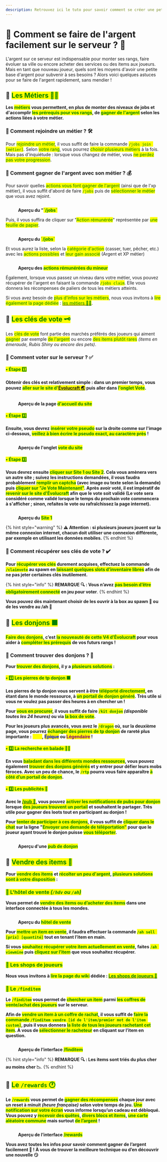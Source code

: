 ```yaml
---
description: Retrouvez ici le tuto pour savoir comment se créer une petite richesse en début de partie.
---
```


# 💠 Comment se faire de l'argent facilement sur le serveur ? 💸

L'argent sur ce serveur est indispensable pour monter ses rangs, faire évoluer sa ville ou encore acheter des services ou des items aux joueurs. Mais en tant que nouveau joueur, quels sont les moyens d'avoir une petite base d'argent pour subvenir à ses besoins ? Alors voici quelques astuces pour se faire de l'argent rapidement, sans mendier !

## 🔶 <mark style="color:green;">Les Métiers 👷‍♂️</mark>

**Les <mark style="color:green;">métiers</mark> vous permettent, en plus de monter des niveaux de jobs et d'accomplir <mark style="color:green;">les prérequis pour vos rangs</mark>, de <mark style="color:green;">gagner de l'argent</mark> selon les actions liées à votre métier.**

### 🔹 Comment rejoindre un métier ? 🛠️

Pour <mark style="color:green;">rejoindre un métier</mark>, il vous suffit de faire la commande <mark style="color:green;">`/jobs join [métier]`</mark>. Selon <mark style="color:green;">votre rang</mark>, vous pourrez <mark style="color:green;">choisir plusieurs métiers</mark> à la fois. Mais pas d'inquiétude : lorsque vous changez de métier, vous <mark style="color:green;">ne perdez pas votre progression</mark>.

### 🔹 Comment gagner de l'argent avec son métier ? 💰

Pour savoir quelles <mark style="color:green;">actions vous font gagner de l'argent</mark> (ainsi que de l'xp métier), il vous suffit d'abord de faire <mark style="color:green;">`/jobs`</mark> puis de <mark style="color:green;">sélectionner le métier</mark> que vous avez rejoint.
<figure><img src="../.gitbook/assets/Menu/Jobs.png" alt=""><figcaption><p><strong>Aperçu du "<mark style="color:green;">`/jobs`</mark></strong></p></figcaption></figure>

Puis, il vous suffira de cliquer sur "<mark style="color:green;">Action rémunérée</mark>" représentée par <mark style="color:green;">une feuille de papier</mark>.
<figure><img src="../.gitbook/assets/Tuto_Et_Astuce/Argent-JobsSelect.png" alt=""><figcaption><p><strong>Aperçu du <mark style="color:green;">`/jobs`</mark></strong></p></figcaption></figure>

Et vous aurez la liste, selon la <mark style="color:green;">catégorie d'action</mark> (casser, tuer, pêcher, etc.) avec les <mark style="color:green;">actions possibles</mark> et <mark style="color:green;">leur gain associé</mark> (Argent et XP métier)
<figure><img src="../.gitbook/assets/Tuto_Et_Astuce/Argent-JobsAction.png" alt=""><figcaption><p><strong>Aperçu des <mark style="color:green;">actions rémunérées du mineur</mark></strong></p></figcaption></figure>

Également, lorsque vous passez un niveau dans votre métier, vous pouvez récupérer de l'argent en faisant la commande <mark style="color:green;">`/jobs claim`</mark>. Elle vous donnera les récompenses de paliers de tous les métiers atteints.

Si vous avez besoin de <mark style="color:green;">plus d'infos sur les métiers</mark>, nous vous invitons à <mark style="color:green;">lire également la page dédiée</mark> : <a href="https://wiki.evolucraft.fr/le-gameplay/les-donjons"><mark style="color:green;">les métiers 👷‍♂️</mark></a>.

## 🔶 <mark style="color:green;">Les clés de vote 🗝️</mark>

Les <mark style="color:green;">clés de vote</mark> font partie des marchés préférés des joueurs qui aiment <mark style="color:green;">gagner</mark> par exemple <mark style="color:green;">de l'argent</mark> ou encore <mark style="color:green;">des items plutôt rares</mark> _(items en émeraude, Rubis Shiny ou encore des pets)_.

### 🔹 Comment voter sur le serveur ? ✅

#### <mark style="color:green;">• Étape 1️⃣</mark>
**Obtenir des clés est relativement simple : dans un premier temps, vous pouvez <mark style="color:green;">aller sur le site d'<a href="https://evolucraft.fr/vote">Évolucraft 🌏</mark></a> puis aller dans <mark style="color:green;">l'onglet Vote</mark>.**
<figure><img src="../.gitbook/assets/Tuto_Et_Astuce/Argent-VoteSiteEvo.png" alt=""><figcaption><p><strong>Aperçu de la page <mark style="color:green;">d'accueil du site</mark></strong></p></figcaption></figure>

#### <mark style="color:green;">• Étape 2️⃣</mark>
**Ensuite, vous devrez <mark style="color:green;">insérer votre pseudo</mark> sur la droite comme sur l'image ci-dessous, <mark style="color:green;">veillez à bien écrire le pseudo exact, au caractère près</mark> !**
<figure><img src="../.gitbook/assets/Tuto_Et_Astuce/Argent-VoteSiteVote.png" alt=""><figcaption><p><strong>Aperçu de l'onglet <mark style="color:green;">vote du site</mark></strong></p></figcaption></figure>

#### <mark style="color:green;">• Étape 3️⃣</mark>
**Vous devrez ensuite <mark style="color:green;">cliquer sur Site 1 ou Site 2</mark>. Cela vous amènera vers un autre site ; suivez les instructions demandées, il vous faudra probablement <mark style="color:green;">remplir un captcha</mark> (avec image ou texte selon la demande) puis <mark style="color:green;">cliquer sur "Je Vote Maintenant"</mark>. Après avoir voté, il est impératif de <mark style="color:green;">revenir sur le site d'Évolucraft</mark> afin que le vote soit validé (Le vote sera considéré comme validé lorsque le temps du prochain vote commencera à s'afficher ; sinon, refaites le vote ou rafraîchissez la page internet).**
<figure><img src="../.gitbook/assets/Tuto_Et_Astuce/Argent-VoteSite1.png" alt=""><figcaption><p><strong>Aperçu du <mark style="color:green;">Site 1</mark></strong></p></figcaption></figure>

{% hint style="warning" %}
**⚠️ Attention : si plusieurs joueurs jouent sur la même connexion internet, chacun doit utiliser une connexion différente, par exemple en utilisant les données mobiles.**
{% endhint %}

### 🔹 Comment récupérer ses clés de vote ? ✔️

**Pour <mark style="color:green;">récupérer vos clés</mark> durement acquises, effectuez la commande <mark style="color:green;">`/claimvote`</mark> au spawn en <mark style="color:green;">laissant quelques slots d’inventaire libres</mark> afin de ne pas jeter certaines clés inutilement.**

{% hint style="info" %}
**REMARQUE 🔍 : Vous n’avez <mark style="color:green;">pas besoin d’être obligatoirement connecté</mark> en jeu pour voter**.
{% endhint %}

**Vous pouvez dès maintenant choisir de les ouvrir à la box au spawn 🧰 ou de les vendre au /ah 🛒**

## 🔶 <mark style="color:green;">Les donjons 🟪</mark>

**<mark style="color:green;">Faire des donjons</mark>, c’est <mark style="color:green;">la nouveauté de cette V4 d’Évolucraft</mark> pour vous aider à <mark style="color:green;">compléter les prérequis</mark> de vos futurs rangs !**

### 🔹 Comment trouver des donjons ? 🤔

**Pour <mark style="color:green;">trouver des donjons</mark>, il y a <mark style="color:green;">plusieurs solutions</mark> :**

#### <mark style="color:green;">• 1️⃣ Les pierres de tp donjon 🟩</mark>

**Les pierres de tp donjon vous servent à être <mark style="color:green;">téléporté directement</mark>, en étant dans le monde ressource, à <mark style="color:green;">un portail de donjon généré</mark>. Très utile si vous ne voulez pas passer des heures à en chercher un !**

**Pour <mark style="color:green;">vous en procurer</mark>, il vous suffit de faire <mark style="color:green;">`/kit donjon`</mark> _(disponible toutes les 24 heures)_ ou via <mark style="color:green;">la box de vote</mark>.**

**Pour les joueurs plus avancés, vous avez le <mark style="color:green;">`/dragon`</mark> où, sur la deuxième page, vous pourrez <mark style="color:green;">échanger des pierres de tp donjon</mark> de rareté plus importante : <mark style="color:yellow;">Rare</mark>, <mark style="color:blue;">Épique</mark> ou <mark style="color:purple;">Légendaire</mark> !**

#### <mark style="color:green;">• 2️⃣ La recherche en balade 🚶‍♂️</mark>

**En vous <mark style="color:green;">baladant dans les différents mondes ressources</mark>, vous pouvez également <mark style="color:green;">trouver des donjons générés</mark> et y entrer pour défier leurs mobs féroces. Avec un peu de chance, le <mark style="color:green;">`/rtp`</mark> pourra vous faire apparaître <mark style="color:green;">à côté d’un portail de donjon</mark>.**

#### <mark style="color:green;">• 3️⃣ Les publicités 📣</mark>

**Avec le <a href="http://wiki.evolucraft.fr/le-gameplay/le-commerce#publicite"><mark style="color:green;">/pub 📢</mark></a>, vous pouvez <mark style="color:green;">activer les notifications de pubs pour donjon</mark> lorsque <mark style="color:green;">des joueurs trouvent un portail</mark> et souhaitent le partager. Très utile pour gagner des loots tout en participant au donjon !**

**Pour <mark style="color:green;">tenter de participer à ces donjons</mark>, il vous suffit de <mark style="color:green;">cliquer dans le chat</mark> sur la ligne "<mark style="color:green;">Envoyer une demande de téléportation"</mark> pour que le joueur ayant trouvé le donjon puisse <mark style="color:green;">vous téléporter</mark>.**
<figure><img src="../.gitbook/assets/Tuto_Et_Astuce/Argent-DemandeDetéléporterDonjon.png" alt=""><figcaption><p><strong>Aperçu d'une <mark style="color:green;">pub de donjon</mark></strong></p></figcaption></figure>

## 🔶 <mark style="color:green;">Vendre des items 🏪</mark>

**Pour <mark style="color:green;">vendre des items</mark> et <mark style="color:green;">récolter un peu d'argent</mark>, <mark style="color:green;">plusieurs solutions sont à votre disposition</mark> :**

### <mark style="color:green;">🔹 L'hôtel de vente _(`/hdv` ou `/ah`)_</mark>

**Vous permet de <mark style="color:green;">vendre des items ou d’acheter des items</mark> dans une interface connectée à tous les mondes.**

<figure><img src="../.gitbook/assets/Le_Commerce/Interface_Ah.png" alt=""><figcaption><p><strong>Aperçu du <mark style="color:green;">hôtel de vente</mark></strong></p></figcaption></figure>

**Pour <mark style="color:green;">mettre un item en vente</mark>, il faudra effectuer la commande <mark style="color:green;">`/ah sell [prix] [quantité]`</mark> tout en tenant l’item en main.**

**Si vous <mark style="color:green;">souhaitez récupérer votre item actuellement en vente</mark>, faites <mark style="color:green;">`/ah viewmine`</mark> puis <mark style="color:green;">cliquez sur l’item</mark> que vous souhaitez récupérer.**

### <mark style="color:green;">🔹 Les shops de joueurs </mark>

**Nous vous invitons à <mark style="color:green;">lire la page du wiki</mark> dédiée : <a href="https://wiki.evolucraft.fr/les-villes/les-shops-de-joueurs"><mark style="color:green;">**Les shops de joueurs 🏪**</mark></a>**

### <mark style="color:green;">🔹 Le `/finditem` </mark>

**Le <mark style="color:green;">`/finditem`</mark> vous permet de <mark style="color:green;">chercher un item</mark> parmi <mark style="color:green;">les coffres de vente/achat des joueurs</mark> sur le serveur.**

**Afin de <mark style="color:green;">vendre un item à un coffre de rachat</mark>, il vous suffit de <mark style="color:green;">faire la commande `/finditem vendre [id de l'item/premier mot de l'item custom]`</mark>, puis il vous donnera <mark style="color:green;">la liste de tous les joueurs rachetant cet item</mark>. À vous de <mark style="color:green;">sélectionner le racheteur</mark> en cliquant sur l’item en question.**

<figure><img src="../.gitbook/assets/Tuto_Et_Astuce/Argent-InterfaceFinditem.png" alt=""><figcaption><p><strong>Aperçu de l’interface <mark style="color:green;">/finditem</mark></strong></p></figcaption></figure>

{% hint style="info" %}
**REMARQUE 🔍 : Les items sont triés du plus cher au moins cher 📉**.
{% endhint %}

## 🔶 <mark style="color:green;">Le `/rewards` 🕐</mark>

**Le <mark style="color:green;">`/rewards`</mark> vous permet de <mark style="color:green;">gagner des récompenses</mark> chaque jour avec un reset à minuit _(heure française)_ selon votre temps de jeu. <mark style="color:green;">Une notification sur votre écran</mark> vous informe lorsqu’un cadeau est débloqué. Vous pouvez y <mark style="color:green;">recevoir des quêtes</mark>, <mark style="color:green;">divers blocs et items</mark>, <mark style="color:green;">une carte aléatoire commune</mark> mais surtout <mark style="color:green;">de l’argent</mark> !**
<figure><img src="../.gitbook/assets/Tuto_Et_Astuce/Argent-InterfaceReward.png" alt=""><figcaption><p><strong>Aperçu de l’interface <mark style="color:green;">/rewards</mark></strong></p></figcaption></figure>

**Vous avez toutes les infos pour savoir comment gagner de l’argent facilement 🤑 ! À vous de trouver la meilleure technique ou d’en découvrir une nouvelle 😏**
